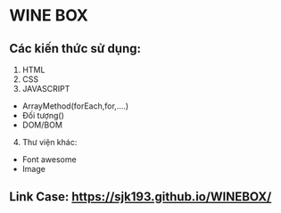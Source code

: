 # WINE BOX
## Các kiến thức sử dụng:

1. HTML
2. CSS
3. JAVASCRIPT
+ ArrayMethod(forEach,for,....)
+ Đối tượng()
+ DOM/BOM
4. Thư viện khác:
+ Font awesome
+ Image









## Link Case: https://sjk193.github.io/WINEBOX/
